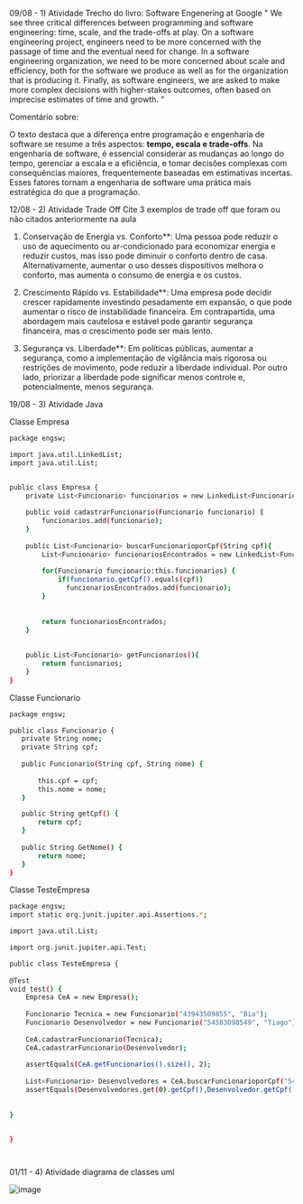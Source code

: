 09/08 - 1) Atividade Trecho do livro: Software Engenering at Google
" We see three critical differences between programming and software engineering: time, scale, and the trade-offs at play. On a software engineering project, engineers need to be more concerned with the passage of time and the eventual need for change. In a software engineering organization, we need to be more concerned about scale and efficiency, both for the software we produce as well as for the organization that is producing it. Finally, as software engineers, we are asked to make more complex decisions with higher-stakes outcomes, often based on imprecise estimates of time and growth. "

Comentário sobre:

O texto destaca que a diferença entre programação e engenharia de software se resume a três aspectos: **tempo, escala e trade-offs**. Na engenharia de software, é essencial considerar as mudanças ao longo do tempo, gerenciar a escala e a eficiência, e tomar decisões complexas com consequências maiores, frequentemente baseadas em estimativas incertas. Esses fatores tornam a engenharia de software uma prática mais estratégica do que a programação.

12/08 - 2) Atividade Trade Off
Cite 3 exemplos de trade off que foram ou não citados anteriormente na aula


1. Conservação de Energia vs. Conforto**: Uma pessoa pode reduzir o uso de aquecimento ou ar-condicionado para economizar energia e reduzir custos, mas isso pode diminuir o conforto dentro de casa. Alternativamente, aumentar o uso desses dispositivos melhora o conforto, mas aumenta o consumo de energia e os custos.

2. Crescimento Rápido vs. Estabilidade**: Uma empresa pode decidir crescer rapidamente investindo pesadamente em expansão, o que pode aumentar o risco de instabilidade financeira. Em contrapartida, uma abordagem mais cautelosa e estável pode garantir segurança financeira, mas o crescimento pode ser mais lento.

3. Segurança vs. Liberdade**: Em políticas públicas, aumentar a segurança, como a implementação de vigilância mais rigorosa ou restrições de movimento, pode reduzir a liberdade individual. Por outro lado, priorizar a liberdade pode significar menos controle e, potencialmente, menos segurança.

19/08 - 3) Atividade Java

Classe Empresa 

```bash
package engsw;

import java.util.LinkedList;
import java.util.List;


public class Empresa {
	private List<Funcionario> funcionarios = new LinkedList<Funcionario>();
	
	public void cadastrarFuncionario(Funcionario funcionario) {
		funcionarios.add(funcionario);
	}
	
	public List<Funcionario> buscarFuncionarioporCpf(String cpf){
		List<Funcionario> funcionariosEncontrados = new LinkedList<Funcionario>();
		
		for(Funcionario funcionario:this.funcionarios) {
			if(funcionario.getCpf().equals(cpf))
              funcionariosEncontrados.add(funcionario);
		}
			
		
		return funcionariosEncontrados;
	}
	
	
	public List<Funcionario> getFuncionarios(){
		return funcionarios;
	}
}
 ```

Classe Funcionario

 ```bash
package engsw;

public class Funcionario {
	private String nome;
	private String cpf;
	
	public Funcionario(String cpf, String nome) {
		
		this.cpf = cpf;
		this.nome = nome;
	}

	public String getCpf() {
		return cpf;
	}
	
	public String GetNome() {
		return nome;
	}
}

```
Classe TesteEmpresa 

```bash
package engsw;
import static org.junit.jupiter.api.Assertions.*;

import java.util.List;

import org.junit.jupiter.api.Test;

public class TesteEmpresa {
	
@Test 
void test() {
	Empresa CeA = new Empresa();
	
	Funcionario Tecnica = new Funcionario("43943509855", "Bia");
	Funcionario Desenvolvedor = new Funcionario("54583098549", "Tiago");
	
	CeA.cadastrarFuncionario(Tecnica);
	CeA.cadastrarFuncionario(Desenvolvedor);
	
	assertEquals(CeA.getFuncionarios().size(), 2);
	
	List<Funcionario> Desenvolvedores = CeA.buscarFuncionarioporCpf("54583098549");
	assertEquals(Desenvolvedores.get(0).getCpf(),Desenvolvedor.getCpf());
	
	
}


}




```


01/11 - 4) Atividade diagrama de classes uml

![image](https://github.com/user-attachments/assets/34c345e2-6343-44bc-8c74-1f7f72a8ee2d)

